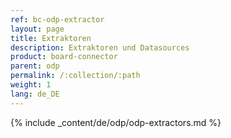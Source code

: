 ```yaml
---
ref: bc-odp-extractor
layout: page
title: Extraktoren
description: Extraktoren und Datasources
product: board-connector
parent: odp
permalink: /:collection/:path
weight: 1
lang: de_DE
---
```


{% include _content/de/odp/odp-extractors.md %} 